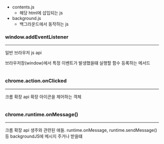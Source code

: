 
* contents.js
  * 해당 html에 삽입되는 js
* background.js
  * 백그라운드에서 동작하는 js

### window.addEventListener

---
일반 브라우저 js api

브라우저창(window)에서 특정 이벤트가 발생했을떄 실행할 함수 등록하는 메서드


#

###  chrome.action.onClicked

---
크롬 확장 api 확장 아이콘을 제어하는 객체


#

### chrome.runtime.onMessage()

---
크롬 확장 api 생주와 관련된 애들.
runtime.onMessage, runtime.sendMessage() 등 backgroundJS에 메시지 주거나 받을떄
